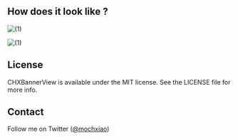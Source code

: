

## How does it look like ?

![(1)](https://github.com/showmecode/CHXBannerView/blob/master/ScreenShot/1.gif)

![(1)](https://github.com/showmecode/CHXBannerView/blob/master/ScreenShot/2.gif)

## License

CHXBannerView is available under the MIT license. See the LICENSE file for more info.

## Contact

Follow me on Twitter ([@mochxiao](https://twitter.com/mochxiao))